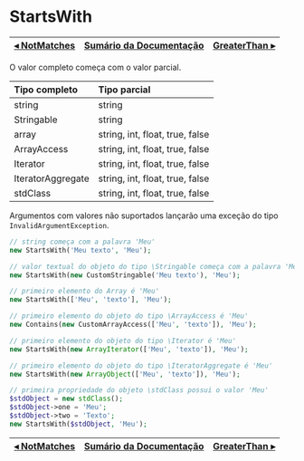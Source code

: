 # StartsWith

[◂ NotMatches](05-notmatches.md) | [Sumário da Documentação](indice.md) | [GreaterThan ▸](06-greaterthan.md)
-- | -- | --

O valor completo começa com o valor parcial.

| Tipo completo     | Tipo parcial                    |
|:--                |:--                              |
| string            | string                          | 
| Stringable        | string                          |
| array             | string, int, float, true, false |
| ArrayAccess       | string, int, float, true, false |
| Iterator          | string, int, float, true, false |
| IteratorAggregate | string, int, float, true, false |
| stdClass          | string, int, float, true, false |

Argumentos com valores não suportados lançarão uma exceção do tipo `InvalidArgumentException`.

```php
// string começa com a palavra 'Meu'
new StartsWith('Meu texto', 'Meu');

// valor textual do objeto do tipo \Stringable começa com a palavra 'Meu'
new StartsWith(new CustomStringable('Meu texto'), 'Meu');

// primeiro elemento do Array é 'Meu'
new StartsWith(['Meu', 'texto'], 'Meu');

// primeiro elemento do objeto do tipo \ArrayAccess é 'Meu'
new Contains(new CustomArrayAccess(['Meu', 'texto']), 'Meu');

// primeiro elemento do objeto do tipo \Iterator é 'Meu'
new StartsWith(new ArrayIterator(['Meu', 'texto']), 'Meu');

// primeiro elemento do objeto do tipo \IteratorAggregate é 'Meu'
new StartsWith(new ArrayObject(['Meu', 'texto']), 'Meu');

// primeira propriedade do objeto \stdClass possui o valor 'Meu'
$stdObject = new stdClass();
$stdObject->one = 'Meu';
$stdObject->two = 'Texto';
new StartsWith($stdObject, 'Meu');
```

[◂ NotMatches](05-notmatches.md) | [Sumário da Documentação](indice.md) | [GreaterThan ▸](06-greaterthan.md)
-- | -- | --
